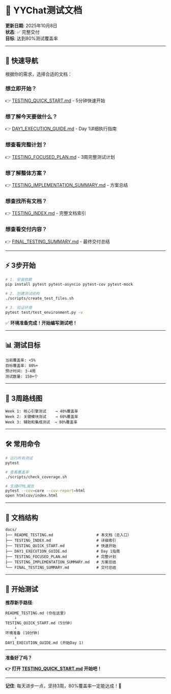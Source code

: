 # 🧪 YYChat测试文档

**更新日期**: 2025年10月8日  
**状态**: ✅ 完整交付  
**目标**: 达到80%测试覆盖率

---

## 🎯 快速导航

根据你的需求，选择合适的文档：

### 想立即开始？
👉 [TESTING_QUICK_START.md](TESTING_QUICK_START.md) - 5分钟快速开始

### 想了解今天要做什么？
👉 [DAY1_EXECUTION_GUIDE.md](DAY1_EXECUTION_GUIDE.md) - Day 1详细执行指南

### 想查看完整计划？
👉 [TESTING_FOCUSED_PLAN.md](TESTING_FOCUSED_PLAN.md) - 3周完整测试计划

### 想了解整体方案？
👉 [TESTING_IMPLEMENTATION_SUMMARY.md](TESTING_IMPLEMENTATION_SUMMARY.md) - 方案总结

### 想查找所有文档？
👉 [TESTING_INDEX.md](TESTING_INDEX.md) - 完整文档索引

### 想查看交付内容？
👉 [FINAL_TESTING_SUMMARY.md](FINAL_TESTING_SUMMARY.md) - 最终交付总结

---

## ⚡ 3步开始

```bash
# 1. 安装依赖
pip install pytest pytest-asyncio pytest-cov pytest-mock

# 2. 创建测试结构
./scripts/create_test_files.sh

# 3. 验证环境
pytest test/test_environment.py -v
```

✅ **环境准备完成！开始编写测试吧！**

---

## 📊 测试目标

```
当前覆盖率: <5%
目标覆盖率: 80%+
预计时间: 3-4周
测试数量: 150+个
```

---

## 📅 3周路线图

```
Week 1: 核心引擎测试    → 40%覆盖率
Week 2: 关键模块测试    → 60%覆盖率
Week 3: 辅助和集成测试  → 80%覆盖率
```

---

## 🛠️ 常用命令

```bash
# 运行所有测试
pytest

# 查看覆盖率
./scripts/check_coverage.sh

# 生成HTML报告
pytest --cov=core --cov-report=html
open htmlcov/index.html
```

---

## 📁 文档结构

```
docs/
├── README_TESTING.md                   # 本文档（总入口）
├── TESTING_INDEX.md                    # 详细索引
├── TESTING_QUICK_START.md              # 快速开始
├── DAY1_EXECUTION_GUIDE.md             # Day 1指南
├── TESTING_FOCUSED_PLAN.md             # 完整计划
├── TESTING_IMPLEMENTATION_SUMMARY.md   # 方案总结
└── FINAL_TESTING_SUMMARY.md            # 交付总结
```

---

## 🚀 开始测试

**推荐新手路径**:
```
README_TESTING.md (你在这里)
    ↓
TESTING_QUICK_START.md (5分钟)
    ↓
环境准备 (10分钟)
    ↓
DAY1_EXECUTION_GUIDE.md (开始Day 1)
```

---

**准备好了吗？** 

**👉 打开 [TESTING_QUICK_START.md](TESTING_QUICK_START.md) 开始吧！**

---

**记住**: 每天进步一点，坚持3周，80%覆盖率一定能达成！💪


